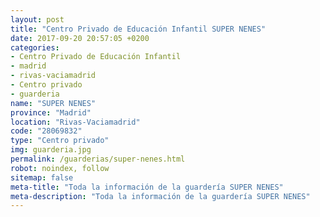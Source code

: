 ```yaml
---
layout: post
title: "Centro Privado de Educación Infantil SUPER NENES"
date: 2017-09-20 20:57:05 +0200
categories:
- Centro Privado de Educación Infantil
- madrid
- rivas-vaciamadrid
- Centro privado
- guarderia
name: "SUPER NENES"
province: "Madrid"
location: "Rivas-Vaciamadrid"
code: "28069832"
type: "Centro privado"
img: guarderia.jpg
permalink: /guarderias/super-nenes.html
robot: noindex, follow
sitemap: false
meta-title: "Toda la información de la guardería SUPER NENES"
meta-description: "Toda la información de la guardería SUPER NENES"
---
```

